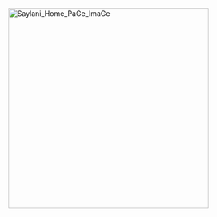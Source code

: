 <img src="https://fiverr-res.cloudinary.com/images/t_main1,q_auto,f_auto,q_auto,f_auto/gigs/185308329/original/0b7607c4f4145dfa5b641b005fc9b2853d80ebcf/create-custom-and-beautiful-websites.png" width="400px" alt="Saylani_Home_PaGe_ImaGe">
